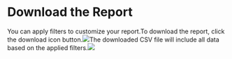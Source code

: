 # Download the Report

You can apply filters to customize your report.To download the report, click the download icon button.![](https://archbee-image-uploads.s3.amazonaws.com/A5\_1-GIq7VE3mW0BNZbhM/-\_F\_iK\_lgBjyWjd30pmR\_\_image.png)The downloaded CSV file will include all data based on the applied filters.![](https://archbee-image-uploads.s3.amazonaws.com/A5\_1-GIq7VE3mW0BNZbhM/qVThptezcmi1UqLz1r65X\_image.png)
